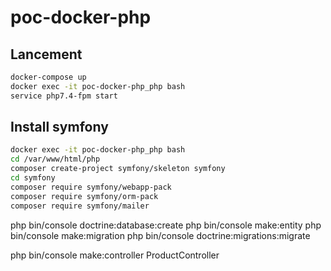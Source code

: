 # poc-docker-php

## Lancement

```bash
docker-compose up
docker exec -it poc-docker-php_php bash
service php7.4-fpm start
```



## Install symfony

```bash
docker exec -it poc-docker-php_php bash
cd /var/www/html/php
composer create-project symfony/skeleton symfony
cd symfony
composer require symfony/webapp-pack
composer require symfony/orm-pack
composer require symfony/mailer
```

php bin/console doctrine:database:create
php bin/console make:entity
php bin/console make:migration
php bin/console doctrine:migrations:migrate

php bin/console make:controller ProductController
